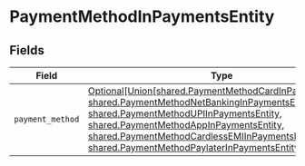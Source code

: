 # PaymentMethodInPaymentsEntity


## Fields

| Field                                                                                                                                                                                                                                                                                                                                                           | Type                                                                                                                                                                                                                                                                                                                                                            | Required                                                                                                                                                                                                                                                                                                                                                        | Description                                                                                                                                                                                                                                                                                                                                                     |
| --------------------------------------------------------------------------------------------------------------------------------------------------------------------------------------------------------------------------------------------------------------------------------------------------------------------------------------------------------------- | --------------------------------------------------------------------------------------------------------------------------------------------------------------------------------------------------------------------------------------------------------------------------------------------------------------------------------------------------------------- | --------------------------------------------------------------------------------------------------------------------------------------------------------------------------------------------------------------------------------------------------------------------------------------------------------------------------------------------------------------- | --------------------------------------------------------------------------------------------------------------------------------------------------------------------------------------------------------------------------------------------------------------------------------------------------------------------------------------------------------------- |
| `payment_method`                                                                                                                                                                                                                                                                                                                                                | [Optional[Union[shared.PaymentMethodCardInPaymentsEntity, shared.PaymentMethodNetBankingInPaymentsEntity, shared.PaymentMethodUPIInPaymentsEntity, shared.PaymentMethodAppInPaymentsEntity, shared.PaymentMethodCardlessEMIInPaymentsEntity, shared.PaymentMethodPaylaterInPaymentsEntity]]](../../models/shared/paymentmethodinpaymentsentitypaymentmethod.md) | :heavy_minus_sign:                                                                                                                                                                                                                                                                                                                                              | N/A                                                                                                                                                                                                                                                                                                                                                             |